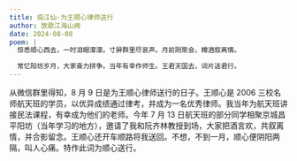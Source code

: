 ```yaml
---
title: 临江仙·为王顺心律师送行
author: 放歌江海山阙
date: 2024-08-08
poem: |
  惊悉顺心西去，一时泪眼濛濛。寸屏群里尽哀声。月前刚聚会，樽酒叙离情。

  常忆阳坊岁月，大家奋力拼争。当年有幸作师生。王君天国去，词片送君行。
---
```


从微信群里得知，8 月 9 日是为王顺心律师送行的日子。王顺心是 2006 三校名师航天班的学员，以优异成绩通过律考，并成为一名优秀律师。我当年为航天班讲接民法课程，有幸成为他们的老师。今年 7 月 13 日航天班的部分同学相聚京城昌平阳坊（当年学习的地方），邀请了我和阮齐林教授到场，大家把酒言欢，共叙离情，并合影留念。王顺心还开车顺路将我送回。不想，不到一月，顺心便阴阳两隔，叫人心痛。特作此词为顺心送行。
